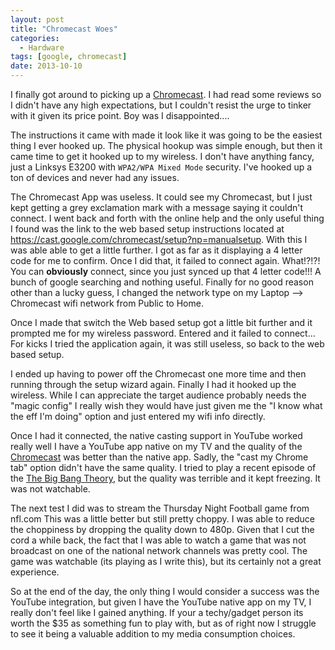 ```yaml
---
layout: post
title: "Chromecast Woes"
categories:
  - Hardware
tags: [google, chromecast]
date: 2013-10-10
---
```


I finally got around to picking up a [Chromecast][Chromecast]. I had read some reviews
so I didn't have any high expectations, but I couldn't resist the urge to
tinker with it given its price point. Boy was I disappointed....

The instructions it came with made it look like it was going to be the easiest thing
I ever hooked up. The physical hookup was simple enough, but then it came time
to get it hooked up to my wireless. I don't have anything fancy, just a Linksys
E3200 with ``WPA2/WPA Mixed Mode`` security. I've hooked up a ton of devices
and never had any issues.

The Chromecast App was useless. It could see my Chromecast, but I
just kept getting a grey exclamation mark with a message saying it couldn't
connect. I went back and forth with the online help and the only useful thing
I found was the link to the web based setup instructions located at
https://cast.google.com/chromecast/setup?np=manualsetup. With this I was able
able to get a little further. I got as far as it displaying a 4 letter code
for me to confirm. Once I did that, it failed to connect again. What!?!?!
You can **obviously** connect, since you just synced up that 4 letter code!!!
A bunch of google searching and nothing useful. Finally for no good reason other than
a lucky guess, I changed the network type on my Laptop --> Chromecast wifi
network from Public to Home.

Once I made that switch the Web based setup got a little bit further and it
prompted me for my wireless password. Entered and it failed to connect...
For kicks I tried the application again, it was still useless, so back to the
web based setup.

I ended up having to power off the Chromecast one more time and then running
through the setup wizard again. Finally I had it hooked up the wireless. While
I can appreciate the target audience probably needs the "magic config" I really
wish they would have just given me the "I know what the eff I'm doing" option
and just entered my wifi info directly.

Once I had it connected, the native casting support in YouTube worked really well
I have a YouTube app native on my TV and the quality of the [Chromecast][Chromecast] was
better than the native app. Sadly, the "cast my Chrome tab" option didn't have
the same quality. I tried to play a recent episode of the
[The Big Bang Theory][The Big Bang Theory],
but the quality was terrible and it kept freezing. It was not watchable.

The next test I did was to stream the Thursday Night Football game from nfl.com
This was a little better but still pretty choppy. I was able to reduce the
choppiness by dropping the quality down to 480p. Given that I cut the cord a
while back, the fact that I was able to watch a game that was not broadcast
on one of the national network channels was pretty cool. The game was watchable
(its playing as I write this), but its certainly not a great experience.

So at the end of the day, the only thing I would consider a success was the YouTube
integration, but given I have the YouTube native app on my TV, I really don't feel like
I gained anything. If your a techy/gadget person its worth the $35 as something fun
to play with, but as of right now I struggle to see it being a valuable addition
to my media consumption choices.

[Chromecast]: http://en.wikipedia.org/wiki/Chromecast
[The Big Bang Theory]: http://www.cbs.com/shows/big_bang_theory/
